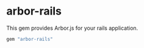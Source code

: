 # arbor-rails

This gem provides Arbor.js for your rails application.

```ruby
gem "arbor-rails"
```
